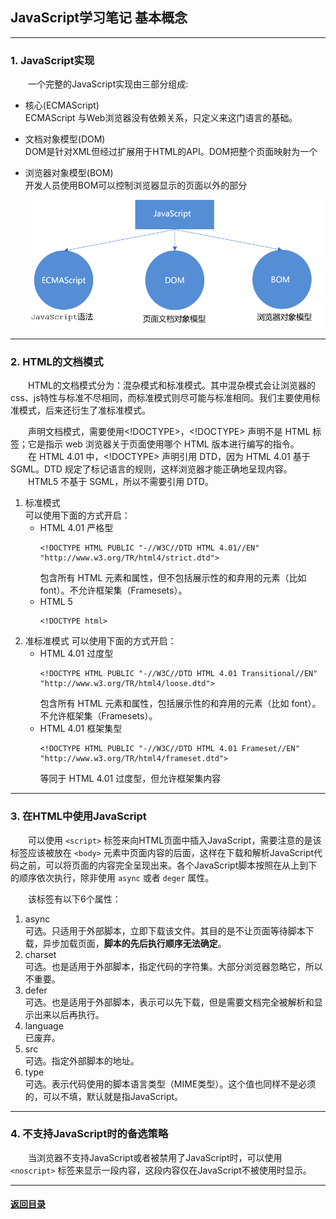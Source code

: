## JavaScript学习笔记 基本概念
---
### 1. JavaScript实现

&emsp;&emsp;一个完整的JavaScript实现由三部分组成:  
+ 核心(ECMAScript)  
    ECMAScript 与Web浏览器没有依赖关系，只定义来这门语言的基础。
    
+ 文档对象模型(DOM)  
    DOM是针对XML但经过扩展用于HTML的API。DOM把整个页面映射为一个
    
+ 浏览器对象模型(BOM)  
    开发人员使用BOM可以控制浏览器显示的页面以外的部分
    
    ![](./img/图片11.png)

---
### 2. HTML的文档模式

&emsp;&emsp;HTML的文档模式分为：混杂模式和标准模式。其中混杂模式会让浏览器的css、js特性与标准不尽相同，而标准模式则尽可能与标准相同。我们主要使用标准模式，后来还衍生了准标准模式。

&emsp;&emsp;声明文档模式，需要使用<!DOCTYPE>，<!DOCTYPE> 声明不是 HTML 标签；它是指示 web 浏览器关于页面使用哪个 HTML 版本进行编写的指令。  
&emsp;&emsp;在 HTML 4.01 中，<!DOCTYPE> 声明引用 DTD，因为 HTML 4.01 基于 SGML。DTD 规定了标记语言的规则，这样浏览器才能正确地呈现内容。  
&emsp;&emsp;HTML5 不基于 SGML，所以不需要引用 DTD。

1. 标准模式  
    可以使用下面的方式开启：
    + HTML 4.01 严格型
        ```
        <!DOCTYPE HTML PUBLIC "-//W3C//DTD HTML 4.01//EN" 
        "http://www.w3.org/TR/html4/strict.dtd">
        ```
        包含所有 HTML 元素和属性，但不包括展示性的和弃用的元素（比如 font）。不允许框架集（Framesets）。
    + HTML 5
        ```
        <!DOCTYPE html>
        ```
2. 准标准模式
    可以使用下面的方式开启：  
    + HTML 4.01 过度型
        ```
        <!DOCTYPE HTML PUBLIC "-//W3C//DTD HTML 4.01 Transitional//EN" 
        "http://www.w3.org/TR/html4/loose.dtd">
        ```
        包含所有 HTML 元素和属性，包括展示性的和弃用的元素（比如 font）。不允许框架集（Framesets）。
    + HTML 4.01 框架集型
        ```
        <!DOCTYPE HTML PUBLIC "-//W3C//DTD HTML 4.01 Frameset//EN" 
        "http://www.w3.org/TR/html4/frameset.dtd">
        ```
        等同于 HTML 4.01 过度型，但允许框架集内容

---
### 3. 在HTML中使用JavaScript

&emsp;&emsp;可以使用 `<script>` 标签来向HTML页面中插入JavaScript，需要注意的是该标签应该被放在 `<body>` 元素中页面内容的后面，这样在下载和解析JavaScript代码之前，可以将页面的内容完全呈现出来。各个JavaScript脚本按照在从上到下的顺序依次执行，除非使用 `async` 或者 `deger` 属性。

&emsp;&emsp;该标签有以下6个属性：
1. async  
    可选。只适用于外部脚本，立即下载该文件。其目的是不让页面等待脚本下载，异步加载页面，**脚本的先后执行顺序无法确定**。
2. charset  
    可选。也是适用于外部脚本，指定代码的字符集。大部分浏览器忽略它，所以不重要。
3. defer  
    可选。也是适用于外部脚本，表示可以先下载，但是需要文档完全被解析和显示出来以后再执行。
4. language  
    已废弃。
5. src  
    可选。指定外部脚本的地址。
6. type  
    可选。表示代码使用的脚本语言类型（MIME类型）。这个值也同样不是必须的，可以不填，默认就是指JavaScript。

---
### 4. 不支持JavaScript时的备选策略

&emsp;&emsp;当浏览器不支持JavaScript或者被禁用了JavaScript时，可以使用 `<noscript>` 标签来显示一段内容，这段内容仅在JavaScript不被使用时显示。

---

#### [返回目录](./)